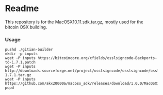 # Readme

This repository is for the MacOSX10.11.sdk.tar.gz, mostly used for the bitcoin OSX building.

### Usage

```
pushd ./gitian-builder
mkdir -p inputs
wget -P inputs https://bitcoincore.org/cfields/osslsigncode-Backports-to-1.7.1.patch
wget -P inputs http://downloads.sourceforge.net/project/osslsigncode/osslsigncode/osslsigncode-1.7.1.tar.gz
wget -P inputs https://github.com/akx20000a/macosx_sdk/releases/download/1.0.0/MacOSX10.11.sdk.tar.gz
popd
```
